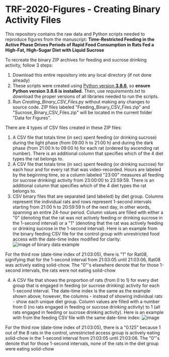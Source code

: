 # TRF-2020-Figures - Creating Binary Activity Files

This repository contains the raw data and Python scripts needed to reproduce figures from the manuscript: **Time-Restricted Feeding in the Active Phase Drives Periods of Rapid Food Consumption in Rats Fed a High-Fat, High-Sugar Diet with Liquid Sucrose**

To recreate the binary ZIP archives for feeding and sucrose drinking activity, follow 3 steps:
1. Download this entire repository into any local directory (if not done already)
2. These scripts were created using [Python version **3.8.6**](https://www.python.org/downloads/release/python-386/), so **ensure Python version 3.8.6 is installed.** Then, use *requirements.txt* to download the proper versions of all libraries needed to run the scripts. 
3. Run *Creating_Binary_CSV_Files.py* without making any changes to source code. ZIP files labeled "Feeding_Binary_CSV_Files.zip" and "Sucrose_Binary_CSV_Files.zip" will be located in the current folder "Data for Figures".

There are 4 types of CSV files created in these ZIP files:
1. A CSV file that totals time (in sec) spent feeding (or drinking sucrose) during the light phase (from 09:00 h to 21:00 h) and during the dark phase (from 21:00 h to 09:00 h) for each rat (ordered by ascending rat number). There is an additional column that specifies which of the 4 diet types the rat belongs to.
2. A CSV file that totals time (in sec) spent feeding (or drinking sucrose) for each hour and for every rat that was video-recorded. Hours are labeled by the beginning time, so a column labeled "23:00" measures all feeding (or sucrose drinking) activity from 23:00:00 to 23:59:59. There is an additional column that specifies which of the 4 diet types the rat belongs to.
3. CSV binary files that are separated (and labeled) by diet group. Columns represent the individual rats and rows represent 1-second intervals starting from 21:00 h to 20:59:59 h of the next day, in other words, spanning an entire 24-hour period. Column values are filled with either a "0" (denoting that the rat was not actively feeding or drinking sucrose in the 1-second interval) or a "1" (denoting that the rat was actively feeding or drinking sucrose in the 1-second interval). Here is an example from the binary feeding CSV file for the control group with unrestricted food access with the date-time index modified for clarity:
![image of binary data example](https://user-images.githubusercontent.com/38625335/95988886-8981cb00-0df7-11eb-98f9-fb62b081c32a.png)

For the third row (date-time index of 21:03:05), there is "1" for Rat08, signifying that for the 1-second interval from 21:03:05 until 21:03:06, Rat08 was actively eating solid-chow. The "0"'s elsewhere denote that for those 1-second intervals, the rats were not eating solid-chow

4. A CSV file that shows the proportion of rats (from 0 to 1) for every diet group that is engaged in feeding (or sucrose drinking) activity for each 1-second interval. The date-time index is the same as the example shown above; however, the columns - instead of showing individual rats - show each unique diet group. Column values are filled with a number from 0 (no rats engaged in feeding or sucrose drinking activity) to 1 (all rats engaged in feeding or sucrose drinking activity). Here is an example with from the feeding CSV file with the same date-time index:
![image](https://user-images.githubusercontent.com/38625335/95989935-e762e280-0df8-11eb-8f9d-076de28ba595.png)

For the third row (date-time index of 21:03:05), there is a "0.125" because 1 out of the 8 rats in the control, unrestricted access group is actively eating solid-chow in the 1-second interval from 21:03:05 until 21:03:06. The "0"'s denote that for those 1-second intervals, none of the rats in the diet group were eating solid-chow

